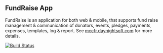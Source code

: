 <h2>FundRaise App</h2>

<p>FundRaise is an application for both web & mobile, that supports fund raise management & communication of 
donators, events, pledges, payments, expenses, templates, log & report. 
See <a href="http://mccfr.daynightsoft.com">mccfr.daynightsoft.com</a> for more details.</p>

<p><a href="http://travis-ci.org/mkader/frm"><img src="https://camo.githubusercontent.com/6a94d35ff7d42d70f308b5d04ae3020d980b382d/68747470733a2f2f7365637572652e7472617669732d63692e6f72672f4d6179666c6f7765722f504850726f6a656b742e706e67" alt="Build Status" data-canonical-src="https://secure.travis-ci.org/mkader/frm.png" style="max-width:100%;"></a></p>
